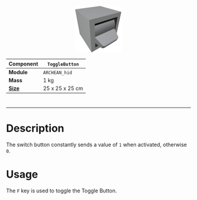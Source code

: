 <p align="center">
  <img src="ToggleButton.png" />
</p>

|Component|`ToggleButton`|
|---|---|
|**Module**|`ARCHEAN_hid`|
|**Mass**|1 kg|
|[**Size**](# "Based on the component's occupancy in a fixed 25cm grid.")|25 x 25 x 25 cm|
#
---

# Description
The switch button constantly sends a value of `1` when activated, otherwise `0`.

# Usage
The `F` key is used to toggle the Toggle Button.
